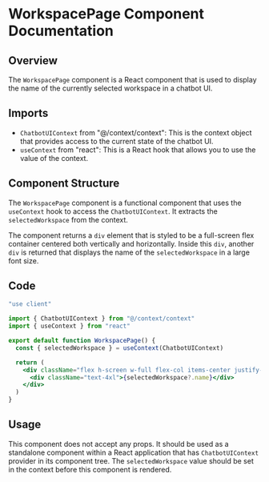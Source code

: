 # WorkspacePage Component Documentation

## Overview

The `WorkspacePage` component is a React component that is used to display the name of the currently selected workspace in a chatbot UI.

## Imports

- `ChatbotUIContext` from "@/context/context": This is the context object that provides access to the current state of the chatbot UI.
- `useContext` from "react": This is a React hook that allows you to use the value of the context.

## Component Structure

The `WorkspacePage` component is a functional component that uses the `useContext` hook to access the `ChatbotUIContext`. It extracts the `selectedWorkspace` from the context.

The component returns a `div` element that is styled to be a full-screen flex container centered both vertically and horizontally. Inside this `div`, another `div` is returned that displays the name of the `selectedWorkspace` in a large font size.

## Code

```jsx
"use client"

import { ChatbotUIContext } from "@/context/context"
import { useContext } from "react"

export default function WorkspacePage() {
  const { selectedWorkspace } = useContext(ChatbotUIContext)

  return (
    <div className="flex h-screen w-full flex-col items-center justify-center">
      <div className="text-4xl">{selectedWorkspace?.name}</div>
    </div>
  )
}
```

## Usage

This component does not accept any props. It should be used as a standalone component within a React application that has `ChatbotUIContext` provider in its component tree. The `selectedWorkspace` value should be set in the context before this component is rendered.